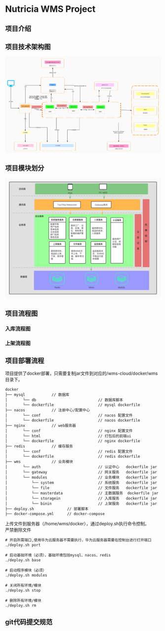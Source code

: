 # Nutricia WMS Project  

## 项目介绍  


## 项目技术架构图   
![技术架构](images/technical-architecture.jpg)

## 项目模块划分  
![模块划分](images/system-module-design.jpg)

## 项目流程图  
### 入库流程图  

### 上架流程图  



## 项目部署流程  
项目提供了docker部署，只需要复制jar文件到对应的/wms-cloud/docker/wms目录下。  
```textmate
docker
├── mysql            // 数据库
│       └── db                            // 数据库脚本
│       └── dockerfile                    // mysql dockerfile
├── nacos            // 注册中心/配置中心
│       └── conf                          // nacos 配置文件
│       └── dockerfile                    // nacos dockerfile
├── nginx            // web服务器
│       └── conf                          // nginx 配置文件
│       └── html                          // 打包后的前端ui
│       └── dockerfile                    // nginx dockerfile
├── redis            // 缓存服务
│       └── conf                          // redis 配置文件
│       └── dockerfile                    // redis dockerfile
├── wms              // 业务模块
│       └── auth                          // 认证中心   dockerfile jar
│       └── gateway                       // 网关服务   dockerfile jar
│       └── modules                       // 业务模块   dockerfile jar
│           └── system                    // 系统服务   dockerfile jar
│           └── file                      // 文件服务   dockerfile jar
│           └── masterdata                // 主数据服务  dockerfile jar
│           └── storagein                 // 入库服务   dockerfile jar
│           └── binin                     // 上架服务   dockerfile jar
├── deploy.sh               // 部署脚本
├── docker-compose.yml      // docker-compose
```  
上传文件到服务器（/home/wms/docker），通过deploy.sh执行命令控制。  
严禁删除文件  

```shell
# 开启所需端口,使用华为云服务器不需要执行，华为云服务器需要在控制台进行打开端口
./deploy.sh port

# 启动基础环境（必须），基础环境包括mysql、nacos、redis
./deploy.sh base

# 启动程序模块（必须）
./deploy.sh modules

# 关闭所有环境/模块
./deploy.sh stop

# 删除所有环境/模块
./deploy.sh rm
```  




## git代码提交规范  






